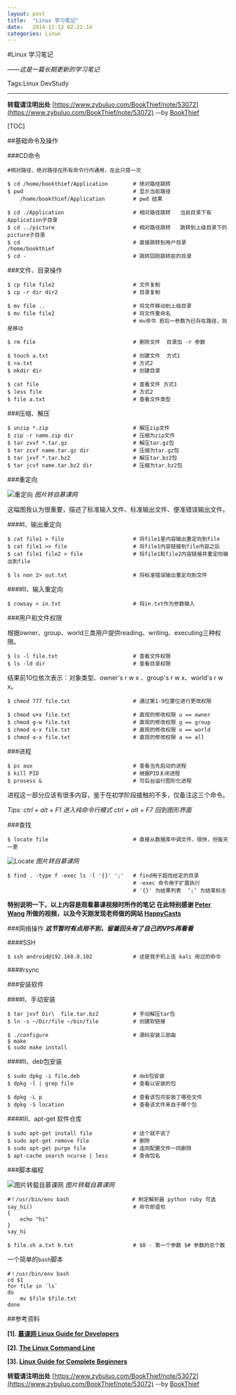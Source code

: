 ```yaml
---
layout: post
title:  "Linux 学习笔记"
date:   2014-12-12 02:21:14
categories: Linux
---
```

#Linux 学习笔记

_——这是一篇长期更新的学习笔记_

Tags:Linux DevStudy

---
**转载请注明出处** [https://www.zybuluo.com/BookThief/note/53072](https://www.zybuluo.com/BookThief/note/53072)  --by [BookThief](http://weibo.com/nonboat/)

[TOC]

##基础命令及操作

###CD命令

    #相对路径、绝对路径在所有命令行内通用，在此只提一次
    
    $ cd /home/bookthief/Application        # 绝对路径跳转
    $ pwd                                   # 显示当前路径
        /home/bookthief/Application         # pwd 结果
        
    $ cd ./Application                      # 相对路径跳转   当前目录下有Application子目录
    $ cd ../picture                         # 相对路径跳转   跳转到上级目录下的picture子目录
    $ cd                                    # 直接跳转到用户目录 /home/bookthief
    $ cd -                                  # 跳转回刚跳转前的目录

###文件、目录操作

    $ cp file file2                         # 文件复制
    $ cp -r dir dir2                        # 目录复制
    
    $ mv file ..                            # 将文件移动到上级目录
    $ mv file file2                         # 将文件重命名
                                            # mv命令 若后一参数为已存在路径，则是移动
                                            
    $ rm file                               # 删除文件  目录加 -r 参数
    
    $ touch a.txt                           # 创建文件  方式1
    $ >a.txt                                # 方式2
    $ mkdir dir                             # 创建目录
    
    $ cat file                              # 查看文件 方式1
    $ less file                             # 方式2
    $ file a.txt                            # 查看文件类型
    
###压缩、解压

    $ unzip *.zip                           # 解压zip文件
    $ zip -r name.zip dir                   # 压缩为zip文件
    $ tar zxvf *.tar.gz                     # 解压tar.gz包
    $ tar zcvf name.tar.gz dir              # 压缩为tar.gz包
    $ tar jxvf *.tar.bz2                    # 解压tar.bz2包
    $ tar jcvf name.tar.bz2 dir             # 压缩为tar.bz2包

###重定向

![重定向](https://raw.githubusercontent.com/BookThief-D/pictures/master/Linux/Redirect.jpg  "图片转自慕课网")
*图片转自慕课网*

这幅图我认为很重要，描述了标准输入文件、标准输出文件、便准错误输出文件。

####I、输出重定向
    
    $ cat file1 > file                      # 将file1里内容输出重定向到file
    $ cat file1 >> file                     # 将file1内容链接到file内容之后
    $ cat file1 file2 > file                # 将file1和file2内容链接并重定向输出到file
    
    $ ls non 2> out.txt                     # 将标准错误输出重定向到文件

####II、输入重定向

    $ cowsay < in.txt                       # 将in.txt作为参数输入
    
###用户和文件权限

根据owner、group、world三类用户提供reading、writing、executing三种权限。

    $ ls -l file.txt                        # 查看文件权限
    $ ls -ld dir                            # 查看目录权限

结果前10位依次表示：对象类型、owner's r w x 、group's r w x、world's r w x。

    $ chmod 777 file.txt                    # 通过第1-9位置位进行更改权限
    
    $ chmod u+x file.txt                    # 直观的修改权限 u == owner
    $ chmod g-w file.txt                    # 直观的修改权限 g == group
    $ chmod o-x file.txt                    # 直观的修改权限 o == world
    $ chmod a-x file.txt                    # 直观的修改权限 a == all
    
###进程

    $ ps aux                                # 查看当先启动的进程
    $ kill PID                              # 根据PID关闭进程
    $ prosess &                             # 可后台运行图形化进程

进程这一部分应该有很多内容，鉴于在初学阶段接触的不多，仅备注这三个命令。

_Tips: ctrl + alt + F1 进入纯命令行模式 ctrl + alt + F7 回到图形界面_

###查找

    $ locate file                           # 直接从数据库中调文件，很快，但每天一更

![Locate](https://raw.githubusercontent.com/BookThief-D/pictures/master/Linux/locate.jpg "图片转自慕课网")
*图片转自慕课网*

    $ find . -type f -exec ls -l '{}' ';'   # find用于超找给定的目录
                                            # -exec 命令用于扩展执行 
                                            # '{}' 为结果列表  ‘;’ 为结束标志

**特别说明一下，以上内容是观看慕课视频时所作的笔记**
**在此特别感谢 [Peter Wang](https://github.com/happypeter) 所做的视频，以及今天刚发现老师做的网站 [HappyCasts](http://happycasts.net/)**
    
###网络操作
***这节暂时有点用不到，留着回头有了自己的VPS再看看***

####SSH

    $ ssh android@192.168.0.102             # 这是我手机上连 kali 用过的命令

####rsync


###安装软件

####I、手动安装

    $ tar jxvf Dir\  file.tar.bz2           # 手动解压tar包
    $ ln -s ~/Dir/file ~/bin/file           # 创建软链接
    
    $ ./configure                           # 源码安装三部曲
    $ make
    $ sudo make install

####II、deb包安装

    $ sudo dpkg -i file.deb                 # deb包安装
    $ dpkg -l | grep file                   # 查看以安装的包
    
    $ dpkg -L p                             # 查看该包共安装了哪些文件
    $ dpkg -S location                      # 查看该文件来自于哪个包

####III、apt-get 软件仓库

    $ sudo apt-get install file             # 这个就不说了
    $ sudo apt-get remove file              # 删除
    $ sudo apt-get purge file               # 连同配置文件一同删除
    $ apt-cache search ncurse | less        # 查询包名

###脚本编程

![图片转载自慕课网](https://raw.githubusercontent.com/BookThief-D/pictures/master/Linux/Shell.jpg)
_图片转载自慕课网_

    #！/usr/bin/env bash                    # 制定解析器 python ruby 可选
    say_hi()                                # 命令即语句
    {
        echo "hi"
    }
    say_hi
    
    $ file.sh a.txt b.txt                   # $0 - 第一个参数 $# 参数的总个数
    
一个简单的`bash`脚本

    #！/usr/bin/env bash
    cd $1
    for file in `ls`
    do
        mv $file $file.txt
    done

##参考资料

**[1]. [慕课网 Linux Guide for Developers](http://www.imooc.com/learn/181)**

**[2]. [The Linux Command Line](http://billie66.github.io/TLCL/)**

**[3]. [Linux Guide for Complete Beginners](http://happypeter.github.io/LGCB/)**

**转载请注明出处** [https://www.zybuluo.com/BookThief/note/53072](https://www.zybuluo.com/BookThief/note/53072)  --by [BookThief](http://weibo.com/nonboat/)
    
    
    
    
    



